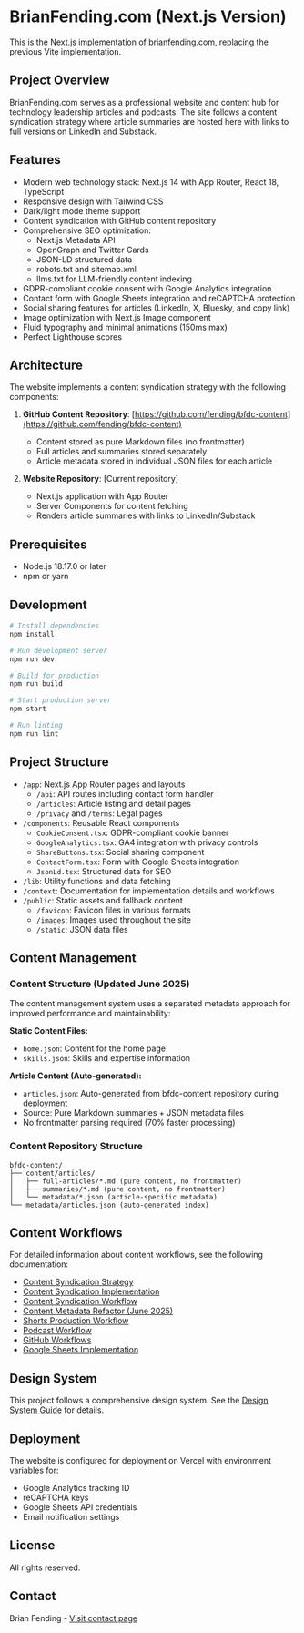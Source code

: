 # BrianFending.com (Next.js Version)

This is the Next.js implementation of brianfending.com, replacing the previous Vite implementation.

## Project Overview

BrianFending.com serves as a professional website and content hub for technology leadership articles and podcasts. The site follows a content syndication strategy where article summaries are hosted here with links to full versions on LinkedIn and Substack.

## Features

- Modern web technology stack: Next.js 14 with App Router, React 18, TypeScript
- Responsive design with Tailwind CSS
- Dark/light mode theme support
- Content syndication with GitHub content repository
- Comprehensive SEO optimization:
  - Next.js Metadata API
  - OpenGraph and Twitter Cards
  - JSON-LD structured data
  - robots.txt and sitemap.xml
  - llms.txt for LLM-friendly content indexing
- GDPR-compliant cookie consent with Google Analytics integration
- Contact form with Google Sheets integration and reCAPTCHA protection
- Social sharing features for articles (LinkedIn, X, Bluesky, and copy link)
- Image optimization with Next.js Image component
- Fluid typography and minimal animations (150ms max)
- Perfect Lighthouse scores

## Architecture

The website implements a content syndication strategy with the following components:

1. **GitHub Content Repository**: [https://github.com/fending/bfdc-content](https://github.com/fending/bfdc-content)
   - Content stored as pure Markdown files (no frontmatter)
   - Full articles and summaries stored separately
   - Article metadata stored in individual JSON files for each article

2. **Website Repository**: [Current repository]
   - Next.js application with App Router
   - Server Components for content fetching
   - Renders article summaries with links to LinkedIn/Substack

## Prerequisites

- Node.js 18.17.0 or later
- npm or yarn

## Development

```bash
# Install dependencies
npm install

# Run development server
npm run dev

# Build for production
npm run build

# Start production server
npm start

# Run linting
npm run lint
```

## Project Structure

- `/app`: Next.js App Router pages and layouts
  - `/api`: API routes including contact form handler 
  - `/articles`: Article listing and detail pages
  - `/privacy` and `/terms`: Legal pages
- `/components`: Reusable React components
  - `CookieConsent.tsx`: GDPR-compliant cookie banner
  - `GoogleAnalytics.tsx`: GA4 integration with privacy controls
  - `ShareButtons.tsx`: Social sharing component
  - `ContactForm.tsx`: Form with Google Sheets integration
  - `JsonLd.tsx`: Structured data for SEO
- `/lib`: Utility functions and data fetching
- `/context`: Documentation for implementation details and workflows
- `/public`: Static assets and fallback content
  - `/favicon`: Favicon files in various formats
  - `/images`: Images used throughout the site
  - `/static`: JSON data files

## Content Management

### Content Structure (Updated June 2025)

The content management system uses a separated metadata approach for improved performance and maintainability:

**Static Content Files:**
- `home.json`: Content for the home page  
- `skills.json`: Skills and expertise information

**Article Content (Auto-generated):**
- `articles.json`: Auto-generated from bfdc-content repository during deployment
- Source: Pure Markdown summaries + JSON metadata files
- No frontmatter parsing required (70% faster processing)

### Content Repository Structure
```
bfdc-content/
├── content/articles/
│   ├── full-articles/*.md (pure content, no frontmatter)
│   ├── summaries/*.md (pure content, no frontmatter)  
│   └── metadata/*.json (article-specific metadata)
└── metadata/articles.json (auto-generated index)
```

## Content Workflows

For detailed information about content workflows, see the following documentation:

- [Content Syndication Strategy](./context/content-syndication-strategy.md)
- [Content Syndication Implementation](./context/content-syndication-implementation.md)
- [Content Syndication Workflow](./context/content-syndication-workflow.md)
- [Content Metadata Refactor (June 2025)](./context/content-metadata-refactor-2025-06.md)
- [Shorts Production Workflow](./context/shorts-production-workflow.md)
- [Podcast Workflow](./context/acast-podcast-workflow.md)
- [GitHub Workflows](./context/github-workflows-actions.md)
- [Google Sheets Implementation](./context/nextjs-google-sheets-implementation_2025-05-02.md)

## Design System

This project follows a comprehensive design system. See the [Design System Guide](./context/design-system-guide.md) for details.

## Deployment

The website is configured for deployment on Vercel with environment variables for:
- Google Analytics tracking ID
- reCAPTCHA keys
- Google Sheets API credentials
- Email notification settings

## License

All rights reserved.

## Contact

Brian Fending - [Visit contact page](https://www.brianfending.com/contact)